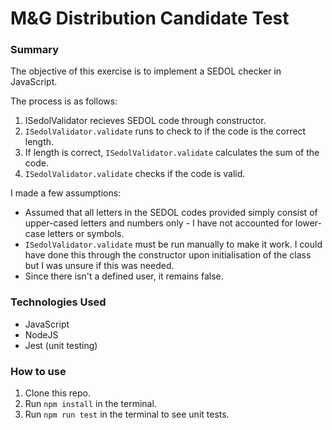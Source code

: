 
# M&G Distribution Candidate Test

### Summary
The objective of this exercise is to implement a SEDOL checker in JavaScript. 

The process is as follows: 
1. ISedolValidator recieves SEDOL code through constructor. 
2. `ISedolValidator.validate` runs to check to if the code is the correct length. 
3. If length is correct, `ISedolValidator.validate` calculates the sum of the code.
4. `ISedolValidator.validate` checks if the code is valid.

I made a few assumptions: 
- Assumed that all letters in the SEDOL codes provided simply consist of upper-cased letters and numbers only - I have not accounted for lower-case letters or symbols. 
- `ISedolValidator.validate` must be run manually to make it work. I could have done this through the constructor upon initialisation of the class but I was unsure if this was needed. 
- Since there isn't a defined user, it remains false. 

### Technologies Used
- JavaScript
- NodeJS
- Jest (unit testing)

### How to use
1. Clone this repo. 
2. Run `npm install` in the terminal. 
3. Run `npm run test` in the terminal to see unit tests. 



